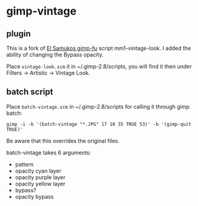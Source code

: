 # gimp-vintage

## plugin

This is a fork of [El Samukos gimp-fu](https://sites.google.com/site/elsamuko/gimp/vintage) script mm1-vintage-look. I added the ability of changing the Bypass opacity.

Place `vintage-look.scm` it in ~/.gimp-2.8/scripts, you will find it then under Filters -> Artistic -> Vintage Look. 

## batch script

Place `batch-vintage.scm` in ~/.gimp-2.8/scripts for calling it through gimp batch:
```
gimp -i -b '(batch-vintage "*.JPG" 17 10 35 TRUE 53)' -b '(gimp-quit TRUE)'
```
Be aware that this overrides the original files.

batch-vintage takes 6 arguments:

+ pattern
+ opacity cyan layer
+ opacity purple layer
+ opacity yellow layer
+ bypass?
+ opacity bypass